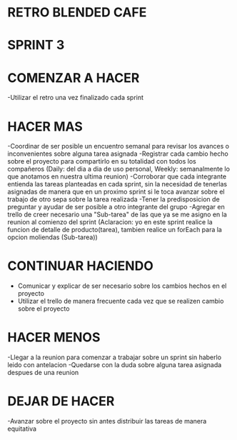 # RETRO BLENDED CAFE

# SPRINT 3

# COMENZAR A HACER
 -Utilizar el retro una vez finalizado cada sprint
# HACER MAS
 -Coordinar de ser posible un encuentro semanal para revisar los avances o inconvenientes sobre alguna tarea asignada
 -Registrar cada cambio hecho sobre el proyecto para compartirlo en su totalidad con todos los compañeros (Daily: del dia a dia de uso personal, Weekly: semanalmente lo que anotamos en nuestra ultima reunion)
 -Corroborar que cada integrante entienda las tareas planteadas en cada sprint, sin la necesidad de tenerlas asignadas de manera que en un proximo sprint si le toca avanzar sobre el trabajo de otro sepa sobre la tarea realizada
 -Tener la predisposicion de preguntar y ayudar de ser posible a otro integrante del grupo
 -Agregar en trello de creer necesario una "Sub-tarea" de las que ya se me asigno en la reunion al comienzo del sprint (Aclaracion: yo en este sprint realice la funcion de detalle de producto(tarea), tambien realice un forEach para la opcion moliendas (Sub-tarea))
# CONTINUAR HACIENDO
 - Comunicar y explicar de ser necesario sobre los cambios hechos en el proyecto
 - Utilizar el trello de manera frecuente cada vez que se realizen cambio sobre el proyecto
# HACER MENOS
 -Llegar a la reunion para comenzar a trabajar sobre un sprint sin haberlo leido con antelacion 
 -Quedarse con la duda sobre alguna tarea asignada despues de una reunion

# DEJAR DE HACER
 -Avanzar sobre el proyecto sin antes distribuir las tareas de manera equitativa
  